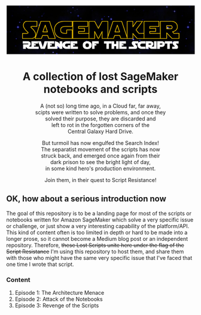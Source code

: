 ![banner](assets/sagemaker-revenge-scripts-long.png)

<center>

# A collection of lost SageMaker notebooks and scripts

A (not so) long time ago, in a Cloud far, far away, <br />
scipts were written to solve problems, and once they <br />
solved their purpose, they are discarded and <br />
left to rot in the forgotten corners of the <br />
Central Galaxy Hard Drive.

But turmoil has now engulfed the Search Index! <br />
The separatist movement of the scripts has now <br />
struck back, and emerged once again from their <br />
dark prison to see the bright light of day, <br />
in some kind hero's production environment. <br />

Join them, in their quest to Script Resistance! <br />

</center>

## OK, how about a serious introduction now

The goal of this repository is to be a landing page for most of the scripts or notebooks written for Amazon SageMaker which solve a very specific issue or challenge, or just show a very interesting capability of the platform/API. This kind of content often is too limited in depth or hard to be made into a longer prose, so it cannot become a Medium blog post or an independent repository. Therefore, <s>these Lost Scripts unite here under the flag of the Script Resistance</s> I'm using this repository to host them, and share them with those who might have the same very specific issue that I've faced that one time I wrote that script. 

### Content

1. Episode 1: The Architecture Menace
2. Episode 2: Attack of the Notebooks
3. Episode 3: Revenge of the Scripts